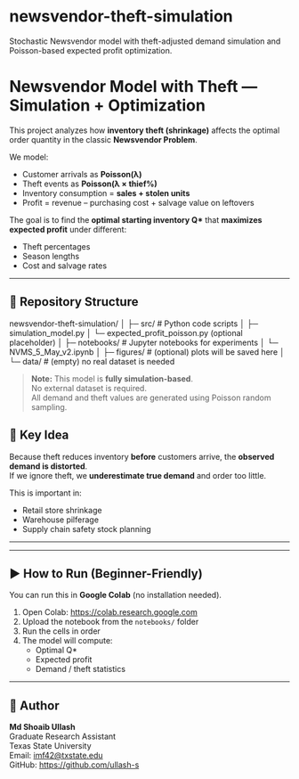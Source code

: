 # newsvendor-theft-simulation
Stochastic Newsvendor model with theft-adjusted demand simulation and Poisson-based expected profit optimization.
# Newsvendor Model with Theft — Simulation + Optimization

This project analyzes how **inventory theft (shrinkage)** affects the optimal order quantity in the classic **Newsvendor Problem**.

We model:
- Customer arrivals as **Poisson(λ)**
- Theft events as **Poisson(λ × thief%)**
- Inventory consumption = **sales + stolen units**
- Profit = revenue – purchasing cost + salvage value on leftovers

The goal is to find the **optimal starting inventory Q\*** that **maximizes expected profit** under different:
- Theft percentages
- Season lengths
- Cost and salvage rates

---

## 📁 Repository Structure

newsvendor-theft-simulation/
│
├─ src/ # Python code scripts
│ ├─ simulation_model.py
│ └─ expected_profit_poisson.py (optional placeholder)
│
├─ notebooks/ # Jupyter notebooks for experiments
│ └─ NVMS_5_May_v2.ipynb
│
├─ figures/ # (optional) plots will be saved here
│
└─ data/ # (empty) no real dataset is needed



> **Note:** This model is **fully simulation-based**.  
> No external dataset is required.  
> All demand and theft values are generated using Poisson random sampling.



## 🧠 Key Idea

Because theft reduces inventory **before** customers arrive, the **observed demand is distorted**.  
If we ignore theft, we **underestimate true demand** and order too little.

This is important in:
- Retail store shrinkage
- Warehouse pilferage
- Supply chain safety stock planning

---

---
## ▶️ How to Run (Beginner-Friendly)

You can run this in **Google Colab** (no installation needed).

1. Open Colab: https://colab.research.google.com
2. Upload the notebook from the `notebooks/` folder
3. Run the cells in order
4. The model will compute:
   - Optimal Q\*
   - Expected profit
   - Demand / theft statistics

---
## 👤 Author

**Md Shoaib Ullash**  
Graduate Research Assistant  
Texas State University  
Email: imf42@txstate.edu  
GitHub: https://github.com/ullash-s

